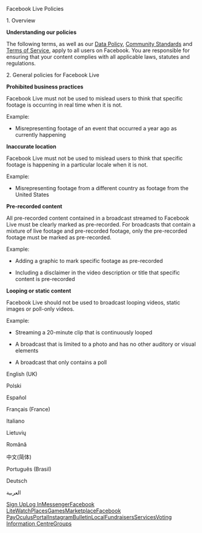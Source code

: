Facebook Live Policies

1\. Overview

**Understanding our policies**

The following terms, as well as our [Data Policy](https://www.facebook.com/about/privacy/), [Community Standards](https://www.facebook.com/communitystandards/) and [Terms of Service](https://www.facebook.com/legal/terms), apply to all users on Facebook. You are responsible for ensuring that your content complies with all applicable laws, statutes and regulations.

2\. General policies for Facebook Live

**Prohibited business practices**

Facebook Live must not be used to mislead users to think that specific footage is occurring in real time when it is not.

Example:

*   Misrepresenting footage of an event that occurred a year ago as currently happening

**Inaccurate location**

Facebook Live must not be used to mislead users to think that specific footage is happening in a particular locale when it is not.

Example:

*   Misrepresenting footage from a different country as footage from the United States

**Pre-recorded content**

All pre-recorded content contained in a broadcast streamed to Facebook Live must be clearly marked as pre-recorded. For broadcasts that contain a mixture of live footage and pre-recorded footage, only the pre-recorded footage must be marked as pre-recorded.

Example:

*   Adding a graphic to mark specific footage as pre-recorded

*   Including a disclaimer in the video description or title that specific content is pre-recorded

**Looping or static content**

Facebook Live should not be used to broadcast looping videos, static images or poll-only videos.

Example:

*   Streaming a 20-minute clip that is continuously looped

*   A broadcast that is limited to a photo and has no other auditory or visual elements

*   A broadcast that only contains a poll

English (UK)

Polski

Español

Français (France)

Italiano

Lietuvių

Română

中文(简体)

Português (Brasil)

Deutsch

العربية

[Sign Up](https://www.facebook.com/reg/)[Log In](https://www.facebook.com/login/)[Messenger](https://l.facebook.com/l.php?u=https%3A%2F%2Fmessenger.com%2F&h=AT0bMnwLsyrTOF0I6ZtpiMPz1E9G1oc08debRu3bWqKZjeXWrWeiuCJL0J--yOb6kpXgJ1GZODPRcisP4F65L4SExJUgZsdpN0UykrIt7EZkJ19PsaBzUweiLGTyzFjWZ0vG2tS5-pNigb8hun9yN34oxuMxdlvnpN_Rjw)[Facebook Lite](https://www.facebook.com/lite/)[Watch](https://en-gb.facebook.com/watch/)[Places](https://www.facebook.com/places/)[Games](https://www.facebook.com/games/)[Marketplace](https://www.facebook.com/marketplace/)[Facebook Pay](https://pay.facebook.com/)[Oculus](https://l.facebook.com/l.php?u=https%3A%2F%2Fwww.oculus.com%2F&h=AT0bMnwLsyrTOF0I6ZtpiMPz1E9G1oc08debRu3bWqKZjeXWrWeiuCJL0J--yOb6kpXgJ1GZODPRcisP4F65L4SExJUgZsdpN0UykrIt7EZkJ19PsaBzUweiLGTyzFjWZ0vG2tS5-pNigb8hun9yN34oxuMxdlvnpN_Rjw)[Portal](https://portal.facebook.com/)[Instagram](https://l.facebook.com/l.php?u=https%3A%2F%2Fwww.instagram.com%2F&h=AT0bMnwLsyrTOF0I6ZtpiMPz1E9G1oc08debRu3bWqKZjeXWrWeiuCJL0J--yOb6kpXgJ1GZODPRcisP4F65L4SExJUgZsdpN0UykrIt7EZkJ19PsaBzUweiLGTyzFjWZ0vG2tS5-pNigb8hun9yN34oxuMxdlvnpN_Rjw)[Bulletin](https://www.bulletin.com/)[Local](https://www.facebook.com/local/lists/245019872666104/)[Fundraisers](https://www.facebook.com/fundraisers/)[Services](https://www.facebook.com/biz/directory/)[Voting Information Centre](https://www.facebook.com/votinginformationcenter/?entry_point=c2l0ZQ%3D%3D)[Groups](https://www.facebook.com/groups/explore/)